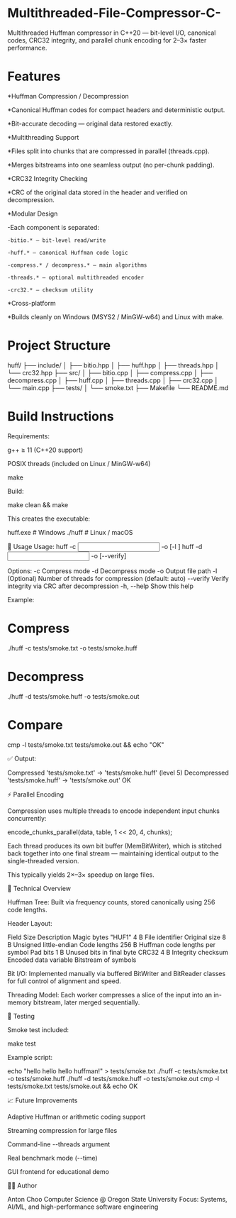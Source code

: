 # Multithreaded-File-Compressor-C-
Multithreaded Huffman compressor in C++20 — bit-level I/O, canonical codes, CRC32 integrity, and parallel chunk encoding for 2–3× faster performance.

# Features

*Huffman Compression / Decompression

  *Canonical Huffman codes for compact headers and deterministic output.

  *Bit-accurate decoding — original data restored exactly.

*Multithreading Support

  *Files split into chunks that are compressed in parallel (threads.cpp).

  *Merges bitstreams into one seamless output (no per-chunk padding).

*CRC32 Integrity Checking

  *CRC of the original data stored in the header and verified on decompression.

*Modular Design

  -Each component is separated:

    -bitio.* – bit-level read/write

    -huff.* – canonical Huffman code logic

    -compress.* / decompress.* – main algorithms

    -threads.* – optional multithreaded encoder

    -crc32.* – checksum utility

*Cross-platform

  *Builds cleanly on Windows (MSYS2 / MinGW-w64) and Linux with make.

# Project Structure

huff/
├── include/
│   ├── bitio.hpp
│   ├── huff.hpp
│   ├── threads.hpp
│   └── crc32.hpp
├── src/
│   ├── bitio.cpp
│   ├── compress.cpp
│   ├── decompress.cpp
│   ├── huff.cpp
│   ├── threads.cpp
│   ├── crc32.cpp
│   └── main.cpp
├── tests/
│   └── smoke.txt
├── Makefile
└── README.md

# Build Instructions

Requirements:

g++ ≥ 11 (C++20 support)

POSIX threads (included on Linux / MinGW-w64)

make

Build:

make clean && make


This creates the executable:

huff.exe   # Windows
./huff     # Linux / macOS

🧠 Usage
Usage:
  huff -c <input> -o <output> [-l <threads>]
  huff -d <input> -o <output> [--verify]

Options:
  -c              Compress mode
  -d              Decompress mode
  -o <file>       Output file path
  -l <threads>    (Optional) Number of threads for compression (default: auto)
  --verify        Verify integrity via CRC after decompression
  -h, --help      Show this help

Example:
# Compress
./huff -c tests/smoke.txt -o tests/smoke.huff

# Decompress
./huff -d tests/smoke.huff -o tests/smoke.out

# Compare
cmp -l tests/smoke.txt tests/smoke.out && echo "OK"


✅ Output:

Compressed 'tests/smoke.txt' -> 'tests/smoke.huff' (level 5)
Decompressed 'tests/smoke.huff' -> 'tests/smoke.out'
OK

⚡ Parallel Encoding

Compression uses multiple threads to encode independent input chunks concurrently:

encode_chunks_parallel(data, table, 1 << 20, 4, chunks);


Each thread produces its own bit buffer (MemBitWriter), which is stitched back together into one final stream — maintaining identical output to the single-threaded version.

This typically yields 2×–3× speedup on large files.

🧩 Technical Overview

Huffman Tree: Built via frequency counts, stored canonically using 256 code lengths.

Header Layout:

Field	Size	Description
Magic bytes "HUF1"	4 B	File identifier
Original size	8 B	Unsigned little-endian
Code lengths	256 B	Huffman code lengths per symbol
Pad bits	1 B	Unused bits in final byte
CRC32	4 B	Integrity checksum
Encoded data	variable	Bitstream of symbols

Bit I/O:
Implemented manually via buffered BitWriter and BitReader classes for full control of alignment and speed.

Threading Model:
Each worker compresses a slice of the input into an in-memory bitstream, later merged sequentially.

🧪 Testing

Smoke test included:

make test


Example script:

echo "hello hello hello huffman!" > tests/smoke.txt
./huff -c tests/smoke.txt -o tests/smoke.huff
./huff -d tests/smoke.huff -o tests/smoke.out
cmp -l tests/smoke.txt tests/smoke.out && echo OK

📈 Future Improvements

Adaptive Huffman or arithmetic coding support

Streaming compression for large files

Command-line --threads argument

Real benchmark mode (--time)

GUI frontend for educational demo

🧑‍💻 Author

Anton Choo
Computer Science @ Oregon State University
Focus: Systems, AI/ML, and high-performance software engineering
